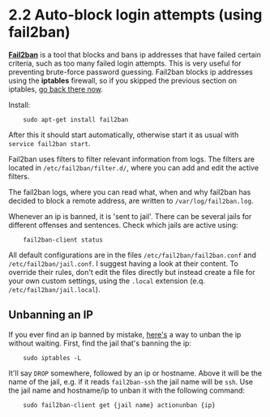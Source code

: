 2.2 Auto-block login attempts (using fail2ban)
===

**[Fail2ban][fail2ban1]** is a tool that blocks and bans ip addresses that have failed certain criteria, such as too many failed login attempts. This is very useful for preventing brute-force password guessing. Fail2ban blocks ip addresses using the **iptables** firewall, so if you skipped the previous section on iptables, [go back there now][2.1].

[2.1]: ./2.1-iptables.md

Install:

		sudo apt-get install fail2ban

After this it should start automatically, otherwise start it as usual with `service fail2ban start`.

Fail2ban uses filters to filter relevant information from logs. The filters are located in `/etc/fail2ban/filter.d/`, where you can add and edit the active filters. 

The fail2ban logs, where you can read what, when and why fail2ban has decided to block a remote address, are written to `/var/log/fail2ban.log`.

Whenever an ip is banned, it is 'sent to jail'. There can be several jails for different offenses and sentences. Check which jails are active using:

		fail2ban-client status

All default configurations are in the files `/etc/fail2ban/fail2ban.conf` and `/etc/fail2ban/jail.conf`. I suggest having a look at their content. To override their rules, don't edit the files directly but instead create a file for your own custom settings, using the `.local` extension (e.q. `/etc/fail2ban/jail.local`).


## Unbanning an IP

If you ever find an ip banned by mistake, [here's][unban] a way to unban the ip without waiting. First, find the jail that's banning the ip:

		sudo iptables -L

It'll say `DROP` somewhere, followed by an ip or hostname. Above it will be the name of the jail, e.g. if it reads `fail2ban-ssh` the jail name will be `ssh`. Use the jail name and hostname/ip to unban it with the following command:

		sudo fail2ban-client get {jail name} actionunban {ip}

[fail2ban1]: http://www.bartbania.com/index.php/fail2ban-security-part-iii/
[unban]: http://serverfault.com/questions/285256/how-to-unban-an-ip-properly-with-fail2ban
